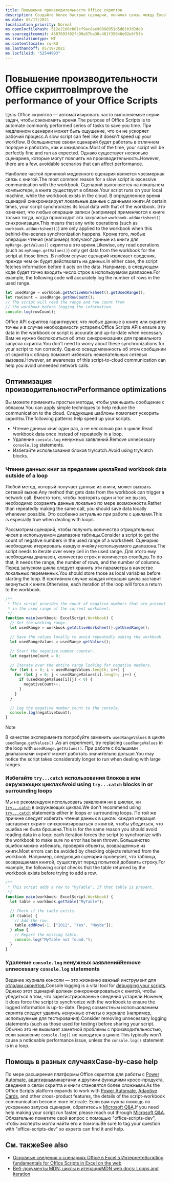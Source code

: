 ```yaml
---
title: Повышение производительности Office скриптов
description: Создайте более быстрые сценарии, понимая связь между Excel книгой и скриптом.
ms.date: 05/17/2021
localization_priority: Normal
ms.openlocfilehash: 512e2108cb81cf9ac8ae98980951d5d01b3d2de9
ms.sourcegitcommit: 4687693f02fc90a57ba30c461f35046e02e6f5fb
ms.translationtype: MT
ms.contentlocale: ru-RU
ms.lasthandoff: 05/19/2021
ms.locfileid: "52544993"
---
```

# <a name="improve-the-performance-of-your-office-scripts"></a><span data-ttu-id="72a15-103">Повышение производительности Office скриптов</span><span class="sxs-lookup"><span data-stu-id="72a15-103">Improve the performance of your Office Scripts</span></span>

<span data-ttu-id="72a15-104">Цель Office скриптов — автоматизировать часто выполняемые серии задач, чтобы сэкономить время.</span><span class="sxs-lookup"><span data-stu-id="72a15-104">The purpose of Office Scripts is to automate commonly performed series of tasks to save you time.</span></span> <span data-ttu-id="72a15-105">При медленном сценарии может быть ощущение, что он не ускоряет рабочий процесс.</span><span class="sxs-lookup"><span data-stu-id="72a15-105">A slow script can feel like it doesn't speed up your workflow.</span></span> <span data-ttu-id="72a15-106">В большинстве своем сценарий будет работать в отличном порядке и работать, как и ожидалось.</span><span class="sxs-lookup"><span data-stu-id="72a15-106">Most of the time, your script will be perfectly fine and run as expected.</span></span> <span data-ttu-id="72a15-107">Однако существует несколько сценариев, которые могут повлиять на производительность.</span><span class="sxs-lookup"><span data-stu-id="72a15-107">However, there are a few, avoidable scenarios that can affect performance.</span></span>

<span data-ttu-id="72a15-108">Наиболее частой причиной медленного сценария является чрезмерная связь с книгой.</span><span class="sxs-lookup"><span data-stu-id="72a15-108">The most common reason for a slow script is excessive communication with the workbook.</span></span> <span data-ttu-id="72a15-109">Сценарий выполняется на локальном компьютере, а книга существует в облаке.</span><span class="sxs-lookup"><span data-stu-id="72a15-109">Your script runs on your local machine, while the workbook exists in the cloud.</span></span> <span data-ttu-id="72a15-110">В определенное время сценарий синхронизирует локальные данные с данными книги.</span><span class="sxs-lookup"><span data-stu-id="72a15-110">At certain times, your script synchronizes its local data with that of the workbook.</span></span> <span data-ttu-id="72a15-111">Это означает, что любые операции записи (например) применяются к книге только тогда, когда происходит эта закулисье `workbook.addWorksheet()` синхронизация.</span><span class="sxs-lookup"><span data-stu-id="72a15-111">This means that any write operations (such as `workbook.addWorksheet()`) are only applied to the workbook when this behind-the-scenes synchronization happens.</span></span> <span data-ttu-id="72a15-112">Кроме того, любые операции чтения (например) получают данные из книги для `myRange.getValues()` скрипта в это время.</span><span class="sxs-lookup"><span data-stu-id="72a15-112">Likewise, any read operations (such as `myRange.getValues()`) only get data from the workbook for the script at those times.</span></span> <span data-ttu-id="72a15-113">В любом случае сценарий извлекает сведения, прежде чем он будет действовать на данных.</span><span class="sxs-lookup"><span data-stu-id="72a15-113">In either case, the script fetches information before it acts on the data.</span></span> <span data-ttu-id="72a15-114">Например, в следующем коде будет точно входить число строк в используемом диапазоне.</span><span class="sxs-lookup"><span data-stu-id="72a15-114">For example, the following code will accurately log the number of rows in the used range.</span></span>

```TypeScript
let usedRange = workbook.getActiveWorksheet().getUsedRange();
let rowCount = usedRange.getRowCount();
// The script will read the range and row count from
// the workbook before logging the information.
console.log(rowCount);
```

<span data-ttu-id="72a15-115">Office API скриптов гарантируют, что любые данные в книге или скрипте точны и в случае необходимости устарели.</span><span class="sxs-lookup"><span data-stu-id="72a15-115">Office Scripts APIs ensure any data in the workbook or script is accurate and up-to-date when necessary.</span></span> <span data-ttu-id="72a15-116">Вам не нужно беспокоиться об этих синхронизациях для правильного запуска скрипта.</span><span class="sxs-lookup"><span data-stu-id="72a15-116">You don't need to worry about these synchronizations for your script to run correctly.</span></span> <span data-ttu-id="72a15-117">Однако осведомленность об этом сообщении от скрипта к облаку поможет избежать нежелательных сетевых вызовов.</span><span class="sxs-lookup"><span data-stu-id="72a15-117">However, an awareness of this script-to-cloud communication can help you avoid unneeded network calls.</span></span>

## <a name="performance-optimizations"></a><span data-ttu-id="72a15-118">Оптимизация производительности</span><span class="sxs-lookup"><span data-stu-id="72a15-118">Performance optimizations</span></span>

<span data-ttu-id="72a15-119">Вы можете применить простые методы, чтобы уменьшить сообщение с облаком.</span><span class="sxs-lookup"><span data-stu-id="72a15-119">You can apply simple techniques to help reduce the communication to the cloud.</span></span> <span data-ttu-id="72a15-120">Следующие шаблоны помогают ускорить скрипты.</span><span class="sxs-lookup"><span data-stu-id="72a15-120">The following patterns help speed up your scripts.</span></span>

- <span data-ttu-id="72a15-121">Чтение данных книг один раз, а не несколько раз в цикле.</span><span class="sxs-lookup"><span data-stu-id="72a15-121">Read workbook data once instead of repeatedly in a loop.</span></span>
- <span data-ttu-id="72a15-122">Удаление `console.log` ненужных заявлений.</span><span class="sxs-lookup"><span data-stu-id="72a15-122">Remove unnecessary `console.log` statements.</span></span>
- <span data-ttu-id="72a15-123">Избегайте использования блоков try/catch.</span><span class="sxs-lookup"><span data-stu-id="72a15-123">Avoid using try/catch blocks.</span></span>

### <a name="read-workbook-data-outside-of-a-loop"></a><span data-ttu-id="72a15-124">Чтение данных книг за пределами цикла</span><span class="sxs-lookup"><span data-stu-id="72a15-124">Read workbook data outside of a loop</span></span>

<span data-ttu-id="72a15-125">Любой метод, который получает данные из книги, может вызвать сетевой вызов.</span><span class="sxs-lookup"><span data-stu-id="72a15-125">Any method that gets data from the workbook can trigger a network call.</span></span> <span data-ttu-id="72a15-126">Вместо того, чтобы повторять один и тот же вызов, необходимо сохранять данные локально по мере возможности.</span><span class="sxs-lookup"><span data-stu-id="72a15-126">Rather than repeatedly making the same call, you should save data locally whenever possible.</span></span> <span data-ttu-id="72a15-127">Это особенно актуально при работе с циклами.</span><span class="sxs-lookup"><span data-stu-id="72a15-127">This is especially true when dealing with loops.</span></span>

<span data-ttu-id="72a15-128">Рассмотрим сценарий, чтобы получить количество отрицательных чисел в используемом диапазоне таблицы.</span><span class="sxs-lookup"><span data-stu-id="72a15-128">Consider a script to get the count of negative numbers in the used range of a worksheet.</span></span> <span data-ttu-id="72a15-129">Сценарию необходимо итерировать каждую ячейку используемого диапазона.</span><span class="sxs-lookup"><span data-stu-id="72a15-129">The script needs to iterate over every cell in the used range.</span></span> <span data-ttu-id="72a15-130">Для этого ему необходимы диапазон, количество строк и количество столбцов.</span><span class="sxs-lookup"><span data-stu-id="72a15-130">To do that, it needs the range, the number of rows, and the number of columns.</span></span> <span data-ttu-id="72a15-131">Перед запуском цикла следует хранить эти параметры в качестве локальных переменных.</span><span class="sxs-lookup"><span data-stu-id="72a15-131">You should store those as local variables before starting the loop.</span></span> <span data-ttu-id="72a15-132">В противном случае каждая итерация цикла заставит вернуться к книге.</span><span class="sxs-lookup"><span data-stu-id="72a15-132">Otherwise, each iteration of the loop will force a return to the workbook.</span></span>

```TypeScript
/**
 * This script provides the count of negative numbers that are present
 * in the used range of the current worksheet.
 */
function main(workbook: ExcelScript.Workbook) {
  // Get the working range.
  let usedRange = workbook.getActiveWorksheet().getUsedRange();

  // Save the values locally to avoid repeatedly asking the workbook.
  let usedRangeValues = usedRange.getValues();

  // Start the negative number counter.
  let negativeCount = 0;

  // Iterate over the entire range looking for negative numbers.
  for (let i = 0; i < usedRangeValues.length; i++) {
    for (let j = 0; j < usedRangeValues[i].length; j++) {
      if (usedRangeValues[i][j] < 0) {
        negativeCount++;
      }
    }
  }

  // Log the negative number count to the console.
  console.log(negativeCount);
}
```

> [!NOTE]
> <span data-ttu-id="72a15-133">В качестве эксперимента попробуйте заменить `usedRangeValues` в цикле `usedRange.getValues()` .</span><span class="sxs-lookup"><span data-stu-id="72a15-133">As an experiment, try replacing `usedRangeValues` in the loop with `usedRange.getValues()`.</span></span> <span data-ttu-id="72a15-134">При работе с большими диапазонами скрипт может работать значительно дольше.</span><span class="sxs-lookup"><span data-stu-id="72a15-134">You may notice the script takes considerably longer to run when dealing with large ranges.</span></span>

### <a name="avoid-using-trycatch-blocks-in-or-surrounding-loops"></a><span data-ttu-id="72a15-135">Избегайте `try...catch` использования блоков в или окружающих циклах</span><span class="sxs-lookup"><span data-stu-id="72a15-135">Avoid using `try...catch` blocks in or surrounding loops</span></span>

<span data-ttu-id="72a15-136">Мы не рекомендуем использовать заявления ни в циклах, ни [`try...catch`](https://developer.mozilla.org/docs/Web/JavaScript/Reference/Statements/try...catch) в окружающих циклах.</span><span class="sxs-lookup"><span data-stu-id="72a15-136">We don't recommend using [`try...catch`](https://developer.mozilla.org/docs/Web/JavaScript/Reference/Statements/try...catch) statements either in loops or surrounding loops.</span></span> <span data-ttu-id="72a15-137">По той же причине следует избегать чтения данных в цикле: каждая итерация заставляет скрипт синхронизироваться с книгой, чтобы убедиться, что ошибка не была брошена.</span><span class="sxs-lookup"><span data-stu-id="72a15-137">This is for the same reason you should avoid reading data in a loop: each iteration forces the script to synchronize with the workbook to make sure no error has been thrown.</span></span> <span data-ttu-id="72a15-138">Большинство ошибок можно избежать, проверяя объекты, возвращенные из книги.</span><span class="sxs-lookup"><span data-stu-id="72a15-138">Most errors can be avoided by checking objects returned from the workbook.</span></span> <span data-ttu-id="72a15-139">Например, следующий сценарий проверяет, что таблица, возвращаемая книгой, существует перед попыткой добавить строку.</span><span class="sxs-lookup"><span data-stu-id="72a15-139">For example, the following script checks that the table returned by the workbook exists before trying to add a row.</span></span>

```TypeScript
/**
 * This script adds a row to "MyTable", if that table is present.
 */
function main(workbook: ExcelScript.Workbook) {
  let table = workbook.getTable("MyTable");

  // Check if the table exists.
  if (table) {
    // Add the row.
    table.addRow(-1, ["2012", "Yes", "Maybe"]);
  } else {
    // Report the missing table.
    console.log("MyTable not found.");
  }
}
```

### <a name="remove-unnecessary-consolelog-statements"></a><span data-ttu-id="72a15-140">Удаление `console.log` ненужных заявлений</span><span class="sxs-lookup"><span data-stu-id="72a15-140">Remove unnecessary `console.log` statements</span></span>

<span data-ttu-id="72a15-141">Ведение журнала консоли — это жизненно важный инструмент для [отладки скриптов.](../testing/troubleshooting.md)</span><span class="sxs-lookup"><span data-stu-id="72a15-141">Console logging is a vital tool for [debugging your scripts](../testing/troubleshooting.md).</span></span> <span data-ttu-id="72a15-142">Однако этот сценарий должен синхронизироваться с книгой, чтобы убедиться в том, что зарегистрированные сведения устарели.</span><span class="sxs-lookup"><span data-stu-id="72a15-142">However, it does force the script to synchronize with the workbook to ensure the logged information is up-to-date.</span></span> <span data-ttu-id="72a15-143">Перед совместным использованием скрипта следует удалить ненужные отчеты о журнале (например, используемые для тестирования).</span><span class="sxs-lookup"><span data-stu-id="72a15-143">Consider removing unnecessary logging statements (such as those used for testing) before sharing your script.</span></span> <span data-ttu-id="72a15-144">Обычно это не вызывает заметной проблемы с производительностью, если заявление `console.log()` не находится в цикле.</span><span class="sxs-lookup"><span data-stu-id="72a15-144">This typically won't cause a noticeable performance issue, unless the `console.log()` statement is in a loop.</span></span>

## <a name="case-by-case-help"></a><span data-ttu-id="72a15-145">Помощь в разных случаях</span><span class="sxs-lookup"><span data-stu-id="72a15-145">Case-by-case help</span></span>

<span data-ttu-id="72a15-146">По мере расширения платформы Office скриптов для работы с [Power Automate,](https://flow.microsoft.com/) [адаптивными](/adaptive-cards)картами и другими функциями кросс-продукта, сведения о связи скрипта и книги становятся более сложными.</span><span class="sxs-lookup"><span data-stu-id="72a15-146">As the Office Scripts platform expands to work with [Power Automate](https://flow.microsoft.com/), [Adaptive Cards](/adaptive-cards), and other cross-product features, the details of the script-workbook communication become more intricate.</span></span> <span data-ttu-id="72a15-147">Если вам нужна помощь по ускорению запуска сценария, обратитесь к [Microsoft Q&A](/answers/topics/office-scripts-dev.html).</span><span class="sxs-lookup"><span data-stu-id="72a15-147">If you need help making your script run faster, please reach out through [Microsoft Q&A](/answers/topics/office-scripts-dev.html).</span></span> <span data-ttu-id="72a15-148">Обязательно пометите свой вопрос с помощью "office-scripts-dev", чтобы эксперты могли найти его и помочь.</span><span class="sxs-lookup"><span data-stu-id="72a15-148">Be sure to tag your question with "office-scripts-dev" so experts can find it and help.</span></span>

## <a name="see-also"></a><span data-ttu-id="72a15-149">См. также</span><span class="sxs-lookup"><span data-stu-id="72a15-149">See also</span></span>

- [<span data-ttu-id="72a15-150">Основные сведения о сценариях Office в Excel в Интернете</span><span class="sxs-lookup"><span data-stu-id="72a15-150">Scripting fundamentals for Office Scripts in Excel on the web</span></span>](scripting-fundamentals.md)
- [<span data-ttu-id="72a15-151">Веб-документы MDN: циклы и итерация</span><span class="sxs-lookup"><span data-stu-id="72a15-151">MDN web docs: Loops and iteration</span></span>](https://developer.mozilla.org/docs/Web/JavaScript/Guide/Loops_and_iteration)
